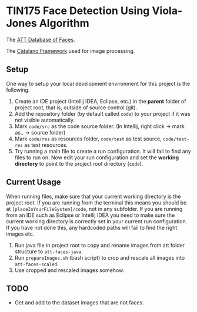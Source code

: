 # TIN175 Face Detection Using Viola-Jones Algorithm

The [ATT Database of Faces](https://www.cl.cam.ac.uk/research/dtg/attarchive/facedatabase.html).

The [Catalano Framework](https://github.com/DiegoCatalano/Catalano-Framework) used for image processing.

## Setup
One way to setup your local development environment for this project is the following.

1. Create an IDE project (Intellij IDEA, Eclipse, etc.) in the __parent__ folder of project root, that is, outside of source control (git).
2. Add the repository folder (by default called `code`) to your project if it was not visible automatically.
3. Mark `code/src` as the code source folder. (In Intellij, right click -> mark as.. -> source folder)
4. Mark `code/res` as resources folder, `code/test` as test source, `code/test-res` as test resources.
5. Try running a main file to create a run configuration. It will fail to find any files to run on. Now edit your run configuration and set the __working directory__ to point to the project root directory (`code`).


## Current Usage
When running files, make sure that your current working directory is the project root. If you are running from the terminal this means you should be at `[placeInYourFileSystem]/code`, not in any subfolder. If you are running from an IDE such as Eclipse or Intellij IDEA you need to make sure the current working directory is correctly set in your current run configuration. If you have not done this, any hardcoded paths will fail to find the right images etc.

1. Run java file in project root to copy and rename images from att folder structure to `att-faces-java`.
2. Run `prepareImages.sh` (bash script) to crop and rescale all images into `att-faces-scaled`.
3. Use cropped and rescaled images somehow.


## TODO

* Get and add to the dataset images that are not faces.
